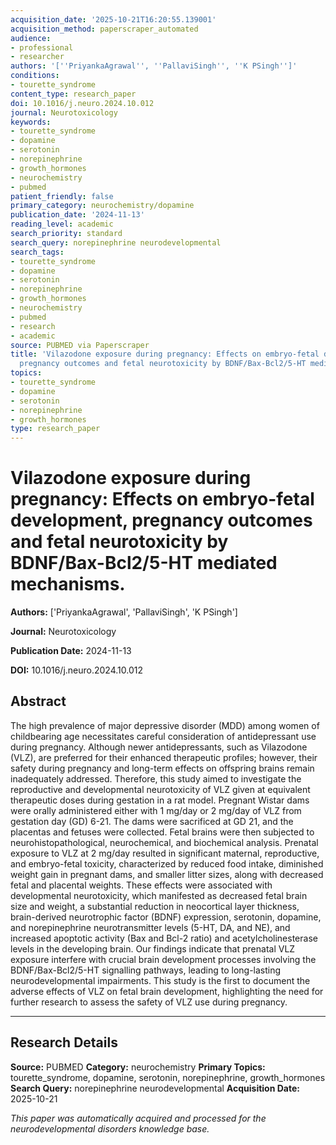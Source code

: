 ```yaml
---
acquisition_date: '2025-10-21T16:20:55.139001'
acquisition_method: paperscraper_automated
audience:
- professional
- researcher
authors: '[''PriyankaAgrawal'', ''PallaviSingh'', ''K PSingh'']'
conditions:
- tourette_syndrome
content_type: research_paper
doi: 10.1016/j.neuro.2024.10.012
journal: Neurotoxicology
keywords:
- tourette_syndrome
- dopamine
- serotonin
- norepinephrine
- growth_hormones
- neurochemistry
- pubmed
patient_friendly: false
primary_category: neurochemistry/dopamine
publication_date: '2024-11-13'
reading_level: academic
search_priority: standard
search_query: norepinephrine neurodevelopmental
search_tags:
- tourette_syndrome
- dopamine
- serotonin
- norepinephrine
- growth_hormones
- neurochemistry
- pubmed
- research
- academic
source: PUBMED via Paperscraper
title: 'Vilazodone exposure during pregnancy: Effects on embryo-fetal development,
  pregnancy outcomes and fetal neurotoxicity by BDNF/Bax-Bcl2/5-HT mediated mechanisms.'
topics:
- tourette_syndrome
- dopamine
- serotonin
- norepinephrine
- growth_hormones
type: research_paper
---
```


# Vilazodone exposure during pregnancy: Effects on embryo-fetal development, pregnancy outcomes and fetal neurotoxicity by BDNF/Bax-Bcl2/5-HT mediated mechanisms.

**Authors:** ['PriyankaAgrawal', 'PallaviSingh', 'K PSingh']

**Journal:** Neurotoxicology

**Publication Date:** 2024-11-13

**DOI:** 10.1016/j.neuro.2024.10.012

## Abstract

The high prevalence of major depressive disorder (MDD) among women of childbearing age necessitates careful consideration of antidepressant use during pregnancy. Although newer antidepressants, such as Vilazodone (VLZ), are preferred for their enhanced therapeutic profiles; however, their safety during pregnancy and long-term effects on offspring brains remain inadequately addressed. Therefore, this study aimed to investigate the reproductive and developmental neurotoxicity of VLZ given at equivalent therapeutic doses during gestation in a rat model. Pregnant Wistar dams were orally administered either with 1 mg/day or 2 mg/day of VLZ from gestation day (GD) 6-21. The dams were sacrificed at GD 21, and the placentas and fetuses were collected. Fetal brains were then subjected to neurohistopathological, neurochemical, and biochemical analysis. Prenatal exposure to VLZ at 2 mg/day resulted in significant maternal, reproductive, and embryo-fetal toxicity, characterized by reduced food intake, diminished weight gain in pregnant dams, and smaller litter sizes, along with decreased fetal and placental weights. These effects were associated with developmental neurotoxicity, which manifested as decreased fetal brain size and weight, a substantial reduction in neocortical layer thickness, brain-derived neurotrophic factor (BDNF) expression, serotonin, dopamine, and norepinephrine neurotransmitter levels (5-HT, DA, and NE), and increased apoptotic activity (Bax and Bcl-2 ratio) and acetylcholinesterase levels in the developing brain. Our findings indicate that prenatal VLZ exposure interfere with crucial brain development processes involving the BDNF/Bax-Bcl2/5-HT signalling pathways, leading to long-lasting neurodevelopmental impairments. This study is the first to document the adverse effects of VLZ on fetal brain development, highlighting the need for further research to assess the safety of VLZ use during pregnancy.

---

## Research Details

**Source:** PUBMED
**Category:** neurochemistry
**Primary Topics:** tourette_syndrome, dopamine, serotonin, norepinephrine, growth_hormones
**Search Query:** norepinephrine neurodevelopmental
**Acquisition Date:** 2025-10-21

*This paper was automatically acquired and processed for the neurodevelopmental disorders knowledge base.*
